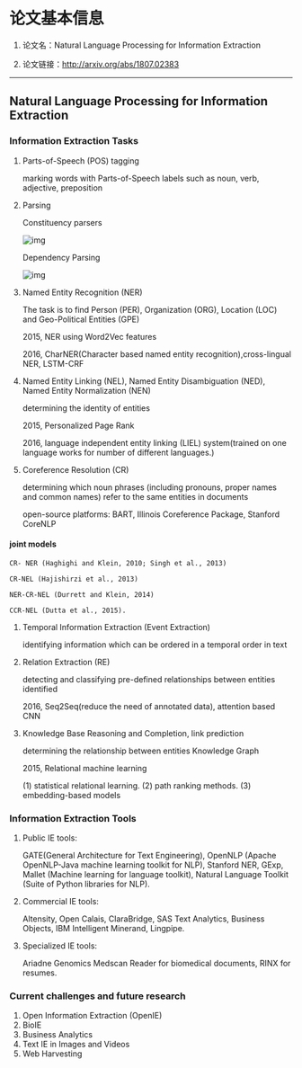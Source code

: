 # 论文基本信息

1. 论文名：Natural Language Processing for Information Extraction

2. 论文链接：<http://arxiv.org/abs/1807.02383>

---

## Natural Language Processing for Information Extraction

### Information Extraction Tasks

1. Parts-of-Speech (POS) tagging

    marking words with Parts-of-Speech labels such as noun, verb, adjective, preposition

2. Parsing

    Constituency parsers

    ![img](http://ww1.sinaimg.cn/mw690/b3beb1ffgy1g222rf6n8kj20qa0jago0.jpg)

    Dependency Parsing

    ![img](http://ww1.sinaimg.cn/mw690/b3beb1ffgy1g222s7sa8rj20p40cmmz3.jpg)

3. Named Entity Recognition (NER)

    The task is to find Person (PER), Organization (ORG), Location (LOC) and Geo-Political Entities (GPE)

    2015, NER using Word2Vec features

    2016, CharNER(Character based named entity recognition),cross-lingual NER, LSTM-CRF

4. Named Entity Linking (NEL), Named Entity Disambiguation (NED), Named Entity Normalization (NEN)

    determining the identity of entities

    2015, Personalized Page Rank

    2016, language independent entity linking (LIEL) system(trained on one language works for number of different languages.)

5. Coreference Resolution (CR)

    determining which noun phrases (including pronouns, proper names and common names) refer to the same entities in documents

    open-source platforms: BART, Illinois Coreference Package, Stanford CoreNLP

#### joint models

    CR- NER (Haghighi and Klein, 2010; Singh et al., 2013)

    CR-NEL (Hajishirzi et al., 2013)

    NER-CR-NEL (Durrett and Klein, 2014) 

    CCR-NEL (Dutta et al., 2015).

1. Temporal Information Extraction (Event Extraction)

    identifying information which can be ordered in a temporal order in text

1. Relation Extraction (RE)

    detecting and classifying pre-defined relationships between entities identified

    2016, Seq2Seq(reduce the need of annotated data), attention based CNN

1. Knowledge Base Reasoning and Completion, link prediction

    determining the relationship between entities
    Knowledge Graph

    2015, Relational machine learning

    (1) statistical relational learning. (2) path ranking methods. (3) embedding-based models

### Information Extraction Tools

1. Public IE tools:

   GATE(General Architecture for Text Engineering), OpenNLP (Apache OpenNLP-Java machine learning toolkit for NLP), Stanford NER, GExp, Mallet (Machine learning for language toolkit), Natural Language Toolkit (Suite of Python libraries for NLP).

2. Commercial IE tools:

   Altensity, Open Calais, ClaraBridge, SAS Text Analytics, Business Objects, IBM Intelligent Minerand, Lingpipe.

3. Specialized IE tools:

   Ariadne Genomics Medscan Reader for biomedical documents, RINX for resumes.

### Current challenges and future research

1. Open Information Extraction (OpenIE)
2. BioIE
3. Business Analytics
4. Text IE in Images and Videos
5. Web Harvesting
